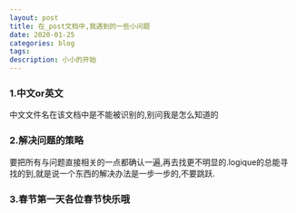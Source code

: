 ```yaml
---
layout: post
title: 在_post文档中,我遇到的一些小问题
date: 2020-01-25
categories: blog
tags: 
description: 小小的开始
---
```


### 1.中文or英文
中文文件名在该文档中是不能被识别的,别问我是怎么知道的

### 2.解决问题的策略
要把所有与问题直接相关的一点都确认一遍,再去找更不明显的.logique的总能寻找的到,就是说一个东西的解决办法是一步一步的,不要跳跃.

### 3.春节第一天各位春节快乐哦
